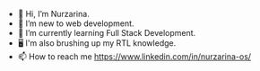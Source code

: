 - 👋 Hi, I’m Nurzarina.
- 👀 I’m new to web development.
- 🌱 I’m currently learning Full Stack Development.
- 🖥  I'm also brushing up my RTL knowledge.
- 📫 How to reach me https://www.linkedin.com/in/nurzarina-os/

<!---
Nurzarina/Nurzarina is a ✨ special ✨ repository because its `README.md` (this file) appears on your GitHub profile.
You can click the Preview link to take a look at your changes.
--->
